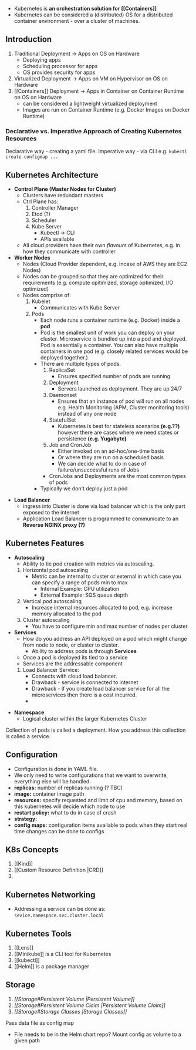 - Kubernetes is **an orchestration solution for [[Containers]]**
- Kubernetes can be considered a (distributed) OS for a distributed container environment - over a cluster of machines. 

## Introduction
1. Traditional Deployment -> Apps on OS on Hardware
	- Deploying apps
	- Scheduling processor for apps
	- OS provides security for apps
2. Virtualized Deployment -> Apps on VM on Hypervisor on OS on Hardware
3.  [[Containers]] Deployment -> Apps in Container on Container Runtime on OS on Hardware
	* can be considered a lightweight virtualized deployment
	- Images are run on Container Runtime (e.g. Docker Images on Docker Runtime)
### **Declarative vs. Imperative Approach of Creating Kubernetes Resources**
Declarative way - creating a yaml file.
Imperative way - via CLI e.g. `kubectl create configmap ...`

## Kubernetes Architecture
- **Control Plane (Master Nodes for Cluster)**
	- Clusters have redundant masters
	- Ctrl Plane has:
		1. Controller Manager
		2. Etcd (?)
		3. Scheduler
		4. Kube Server
			- Kubectl -> CLI 
			- APIs available
	- All cloud providers have their own *flavours* of Kubernetes, e.g. in how they communicate with controller
- **Worker Nodes**
	- Nodes (Cloud Provider dependent, e.g. incase of AWS they are EC2 Nodes)
	- Nodes can be grouped so that they are optimized for their requirements (e.g. compute opitimized, storage optimized, I/O optimized)
	- Nodes comprise of:
		1. Kubelet
			- Communicates with Kube Server
		2. Pods 
			* Each node runs a container runtime (e.g. Docker) inside a **pod**
			* Pod is the smallest unit of work you can deploy on your cluster. Microservice is bundled up into a pod and deployed. Pod is essentially a container. You can also have multiple containers in one pod (e.g. closely related services would be deployed together.)
			* There are multiple types of pods.
				1. ReplicaSet
					* Ensures specified number of pods are running 
				2. Deployment
					* Servers launched as deployment. They are up 24/7
				3. Daemonset
					* Ensures that an instance of pod will run on all nodes e.g. Health Monitoring (APM, Cluster monitoring tools) instead of any one node 
				4. StatefulSet
					* Kubernetes is best for stateless scenarios **(e.g.??)** however there are cases where we need states or persistence **(e.g. Yugabyte)**
				5. Job and CronJob
					* Either invoked on an ad-hoc/one-time basis
					* Or where they are run on a scheduled basis
					* We can decide what to do in case of failure/unsuccessful runs of Jobs
				* CronJobs and Deployments are the most common types of pods
			* Typically we don't deploy just a pod 
* **Load Balancer**
	* ingress into Cluster is done via load balancer which is the only part exposed to the internet
	* Application Load Balancer is programmed to communicate to an **Reverse NGINX proxy (?)**

## Kubernetes Features
* **Autoscaling**
	* Ability to tie pod creation with metrics via autoscaling.
	1. Horizontal pod autoscaling
		* Metric can be internal to cluster or external in which case you can specify a range of pods min to max 
			* Internal Example: CPU utilization 
			* External Example: SQS queue depth
	2. Vertical pod autoscaling
		* Increase internal resources allocated to pod, e.g. increase memory allocated to the pod
	3. Cluster autoscaling
		* You have to configure min and max number of nodes per cluster. 
* **Services**
	* How do you address an API deployed on a pod which might change from node to node, or cluster to cluster.
		* Ability to address pods is through **Services**
	* Once a pod is deployed its tied to a service
	* Services are the addressable component
	1. Load Balancer Service:
		- Connects with cloud load balancer. 
		- Drawback - service is connected to internet
		- Drawback - if you create load balancer service for all the microservices then there is a cost incurred.
		- 
- **Namespace**
	- Logical cluster within the larger Kubernetes Cluster

Collection of pods is called a deployment. 
How you address this collection is called a service.

## Configuration
* Configuration is done in YAML file. 
* We only need to write configurations that we want to overwrite, everything else will be handled.
* **replicas:** number of replicas running (? TBC)
* **image:** container image path
* **resources:**  specify requested and limit of cpu and memory, based on this kubernetes will decide which node to use
* **restart policy:** what to do in case of crash
* **strategy:**   
* **config maps:** configuration items available to pods when they start
	real time changes can be done to configs 

## K8s Concepts
1. [[Kind]]
2. [[Custom Resource Definition |CRD]]
3. 

## Kubernetes Networking
* Addressing a service can be done as: `sevice.namespace.svc.cluster.local`


## Kubernetes Tools
1. [[Lens]] 
2. [[Minikube]] is a CLI tool for Kubernetes
3. [[kubectl]]
4. [[Helm]] is a package manager 

## Storage
1. *[[Storage#Persistent Volume |Persistent Volume]]*
2. *[[Storage#Persistent Volume Claim |Persistent Volume Claim]]*
3. *[[Storage#Storage Classes |Storage Classes]]*

Pass data file as config map
* File needs to be in the Helm chart repo?
Mount config as volume to a given path